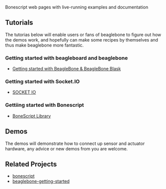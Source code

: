 Bonescript web pages with live-running examples and documentation

## Tutorials
The tutorias below will enable users or fans of beaglebone to figure out how the demos work, and hopefully can make some recipes by themselves and thus make beaglebone more fantastic.

### Getting started with beagleboard and beaglebone
* [Getting started with BeagleBone & BeagleBone Blask](http://beagleboard.org/Getting%20Started)

### Getting started with Socket.IO
* [SOCKET IO](http://socket.io/)

### Gettiing started with Bonescript
* [BoneScript Library](http://beagleboard.org/Support/BoneScript)

## Demos
The demos will demonstrate how to connect up sensor and actuator hardware, any advice or new demos from you are welcome.

## Related Projects
* [bonescript](https://github.com/jadonk/bonescript)
* [beaglebone-getting-started](https://github.com/jadonk/beaglebone-getting-started)

